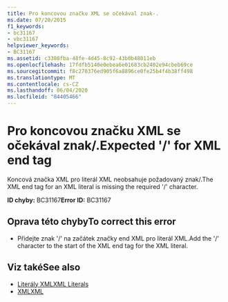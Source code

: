 ```yaml
---
title: Pro koncovou značku XML se očekával znak-.
ms.date: 07/20/2015
f1_keywords:
- bc31167
- vbc31167
helpviewer_keywords:
- BC31167
ms.assetid: c3380fba-48fe-4d45-8c92-43b0b48011eb
ms.openlocfilehash: 17fdfb5140e0ebea6e01683cb2402e94cbeb69ce
ms.sourcegitcommit: f8c270376ed905f6a8896ce0fe25b4f4b38ff498
ms.translationtype: MT
ms.contentlocale: cs-CZ
ms.lasthandoff: 06/04/2020
ms.locfileid: "84405466"
---
```

# <a name="expected--for-xml-end-tag"></a><span data-ttu-id="a3fb0-102">Pro koncovou značku XML se očekával znak/.</span><span class="sxs-lookup"><span data-stu-id="a3fb0-102">Expected '/' for XML end tag</span></span>
<span data-ttu-id="a3fb0-103">Koncová značka XML pro literál XML neobsahuje požadovaný znak/.</span><span class="sxs-lookup"><span data-stu-id="a3fb0-103">The XML end tag for an XML literal is missing the required '/' character.</span></span>  
  
 <span data-ttu-id="a3fb0-104">**ID chyby:** BC31167</span><span class="sxs-lookup"><span data-stu-id="a3fb0-104">**Error ID:** BC31167</span></span>  
  
## <a name="to-correct-this-error"></a><span data-ttu-id="a3fb0-105">Oprava této chyby</span><span class="sxs-lookup"><span data-stu-id="a3fb0-105">To correct this error</span></span>  
  
- <span data-ttu-id="a3fb0-106">Přidejte znak '/' na začátek značky end XML pro literál XML.</span><span class="sxs-lookup"><span data-stu-id="a3fb0-106">Add the '/' character to the start of the XML end tag for the XML literal.</span></span>  
  
## <a name="see-also"></a><span data-ttu-id="a3fb0-107">Viz také</span><span class="sxs-lookup"><span data-stu-id="a3fb0-107">See also</span></span>

- [<span data-ttu-id="a3fb0-108">Literály XML</span><span class="sxs-lookup"><span data-stu-id="a3fb0-108">XML Literals</span></span>](../language-reference/xml-literals/index.md)
- [<span data-ttu-id="a3fb0-109">XML</span><span class="sxs-lookup"><span data-stu-id="a3fb0-109">XML</span></span>](../programming-guide/language-features/xml/index.md)
